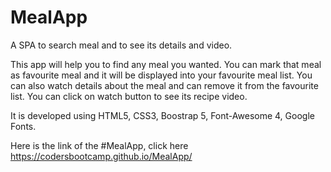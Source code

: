 # MealApp

A SPA to search meal and to see its details and video.

This app will help you to find any meal you wanted.
You can mark that meal as favourite meal and it will be displayed into your favourite meal list.
You can also watch details about the meal and can remove it from the favourite list.
You can click on watch button to see its recipe video.

It is developed using HTML5, CSS3, Boostrap 5, Font-Awesome 4, Google Fonts.

Here is the link of the #MealApp, click here https://codersbootcamp.github.io/MealApp/
